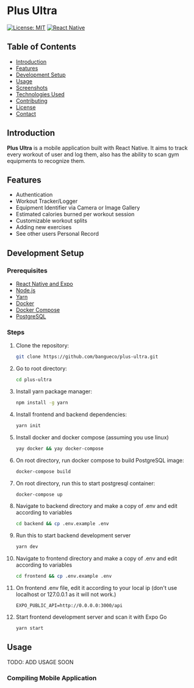 # Plus Ultra

[![License: MIT](https://img.shields.io/badge/License-MIT-yellow.svg)](LICENSE)
[![React Native](https://img.shields.io/badge/React%20Native-0.64.2-blue.svg)](https://reactnative.dev/)

## Table of Contents

- [Introduction](#introduction)
- [Features](#features)
- [Development Setup](#development-setup)
- [Usage](#usage)
- [Screenshots](#screenshots)
- [Technologies Used](#technologies-used)
- [Contributing](#contributing)
- [License](#license)
- [Contact](#contact)

## Introduction

**Plus Ultra** is a mobile application built with React Native. It aims to track every workout of user and log them, also has the ability to scan gym equipments to recognize them.

## Features

- Authentication
- Workout Tracker/Logger
- Equipment Identifier via Camera or Image Gallery
- Estimated calories burned per workout session
- Customizable workout splits
- Adding new exercises
- See other users Personal Record

## Development Setup

### Prerequisites

- [React Native and Expo](https://reactnative.dev/docs/environment-setup)
- [Node.js](https://nodejs.org/)
- [Yarn](https://classic.yarnpkg.com/en/)
- [Docker](https://www.docker.com/)
- [Docker Compose](https://github.com/docker/compose)
- [PostgreSQL](https://www.postgresql.org/)

### Steps

1. Clone the repository:
    ```bash
    git clone https://github.com/bangueco/plus-ultra.git
    ```
2. Go to root directory:
    ```bash
    cd plus-ultra
    ```
3. Install yarn package manager:
    ```bash
    npm install -g yarn
    ```
4. Install frontend and backend dependencies:
    ```bash
    yarn init
    ```
5. Install docker and docker compose (assuming you use linux)
    ```bash
    yay docker && yay docker-compose
    ```
6. On root directory, run docker compose to build PostgreSQL image:
    ```bash
    docker-compose build
    ```
7. On root directory, run this to start postgresql container:
    ```bash
    docker-compose up
    ```
8. Navigate to backend directory and make a copy of .env and edit according to variables
    ```bash
    cd backend && cp .env.example .env
    ```
9. Run this to start backend development server
    ```bash
    yarn dev
    ```
10. Navigate to frontend directory and make a copy of .env and edit according to variables
    ```bash
    cd frontend && cp .env.example .env
    ```
11. On frontend .env file, edit it according to your local ip (don't use localhost or 127.0.0.1 as it will not work.)
    ```env
    EXPO_PUBLIC_API=http://0.0.0.0:3000/api
    ```
12. Start frontend development server and scan it with Expo Go
    ```bash
    yarn start
    ```

## Usage

TODO: ADD USAGE SOON

### Compiling Mobile Application
